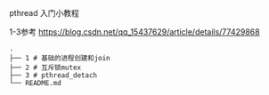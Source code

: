 pthread 入门小教程

1-3参考 https://blog.csdn.net/qq_15437629/article/details/77429868

```
.
├── 1 # 基础的进程创建和join
├── 2 # 互斥锁mutex
├── 3 # pthread_detach
└── README.md

```